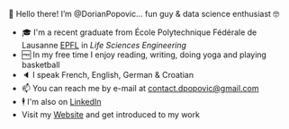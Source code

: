 👋 Hello there! I’m @DorianPopovic... fun guy & data science enthusiast 🤓
- 🎓 I'm a recent graduate from École Polytechnique Fédérale de Lausanne [EPFL](https://www.epfl.ch/fr/) in *Life Sciences Engineering*
- 🆓 In my free time I enjoy reading, writing, doing yoga and playing basketball
-   🔈    I speak French, English, German & Croatian 
- 📫 You can reach me by e-mail at contact.dpopovic@gmail.com
- 🕴️ I'm also on [LinkedIn](www.linkedin.com/in/dorian-popovic)
- Visit my [Website](DorianPopovic.github.io) and get introduced to my work 

<!---
DorianPopovic/DorianPopovic is a ✨ special ✨ repository because its `README.md` (this file) appears on your GitHub profile.
You can click the Preview link to take a look at your changes.
--->

